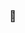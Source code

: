 ### 👾

<!--
**code-neard/code-neard** is a ✨ _special_ ✨ repository because its `README.md` (this file) appears on your GitHub profile.

[![Typing SVG](https://readme-typing-svg.demolab.com/?lines=Just+love+coding)](https://git.io/typing-svg)
